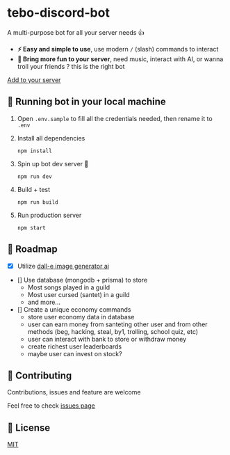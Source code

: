 # tebo-discord-bot
A multi-purpose bot for all your server needs 👍

- **⚡ Easy and simple to use**, use modern `/` (slash) commands to interact
- **🎉 Bring more fun to your server**, need music, interact with AI, or wanna troll your friends ? this is the right bot

[Add to your server](https://tebo-discord-bot.herokuapp.com/invite)

## 🤖 Running bot in your local machine
1. Open `.env.sample` to fill all the credentials needed, then rename it to `.env`
2. Install all dependencies

    ```
    npm install
    ```
3. Spin up bot dev server 🚀

    ```
    npm run dev
    ```
4. Build + test

    ```
    npm run build
    ```
5. Run production server

    ```
    npm start
    ```

## 📃 Roadmap
- [x] Utilize [dall-e image generator ai](https://www.reddit.com/r/Discordjs/comments/vs9ppy/dalle_mini_discord_bot_using_discordjs/if0vj6g/)
- [] Use database (mongodb + prisma) to store
    - Most songs played in a guild
    - Most user cursed (santet) in a guild
    - and more...
- [] Create a unique economy commands
    - store user economy data in database
    - user can earn money from santeting other user and from other methods (beg, hacking, steal, by1, trolling, school quiz, etc)
    - user can interact with bank to store or withdraw money
    - create richest user leaderboards
    - maybe user can invest on stock?

## 🤝 Contributing
Contributions, issues and feature are welcome

Feel free to check [issues page](https://github.com/boedegoat/tebo-discord-bot/issues)

## 📝 License
[MIT](https://github.com/boedegoat/tebo-discord-bot/blob/master/LICENCE)
